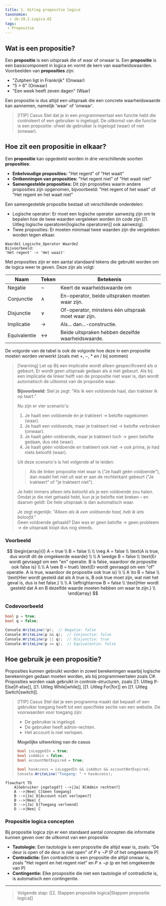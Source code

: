 ```yaml
---
title: 1. Uitleg propositie logica
taxonomie:
  - ib-19.2.Logica.OI
tags:
 - Propositie
---
```


## Wat is een propositie?
Een **propositie** is een uitspraak die of waar of onwaar is. Een **propositie** is een basiscomponent in logica en vormt de kern van waarheidswaarden. Voorbeelden van **proposities** zijn:
- "Zutphen ligt in Frankrijk" (Onwaar)
- "5 > 6" (Onwaar)
- "Een week heeft zeven dagen" (Waar)

Een propositie is dus altijd een uitspraak die een concrete waarheidswaarde kan aannemen, namelijk 'waar' of 'onwaar'.

> [!TIP] Casus
> Stel dat je in een programmeertaal een functie hebt die controleert of een gebruiker is ingelogd. De uitkomst van die functie is een propositie: ofwel de gebruiker is ingelogd (waar) of niet (onwaar).

## Hoe zit een propositie in elkaar?
Een **propositie** kan opgedeeld worden in drie verschillende soorten **proposities**:
- **Enkelvoudige proposities:** "Het regent" of "Het waait"
- **Ontkenningen van proposities:** "Het regent niet" of "Het waait niet"
- **Samengestelde proposities:** Dit zijn proposities waarin andere proposities zijn opgenomen, bijvoorbeeld: "Het regent of het waait" of "Het regent en het waait niet"

Een samengestelde propositie bestaat uit verschillende onderdelen:
- Logische operator: Er moet een logische operator aanwezig zijn om te bepalen hoe de twee waarden vergeleken worden (in code zijn [[1. Uitleg logische operatoren|logische operatoren]] ook aanwezig).
- Twee proposities: Er moeten minimaal twee waarden zijn die vergeleken worden tegen elkaar.

```
Waarde1 Logische_Operator Waarde2
Bijvoorbeeld:
'Het regent' -> 'Het waait'
```

Met proposities zijn er een aantal standaard tekens die gebruikt worden om de logica weer te geven. Deze zijn als volgt:

| Naam         | Teken             | Betekenis                                           |
| ------------ | ----------------- | --------------------------------------------------- |
| Negatie      | $\neg$            | Keert de waarheidswaarde om                         |
| Conjunctie   | $\wedge$          | En-operator, beide uitspraken moeten waar zijn.     |
| Disjunctie   | $\vee$            | Of-operator, minstens één uitspraak moet waar zijn. |
| Implicatie   | $\to$             | Als... dan...-constructie.                          |
| Equivalentie | $\leftrightarrow$ | Beide uitspraken hebben dezelfde waarheidswaarde.   |
De volgorde van de tabel is ook de volgorde hoe deze in een propositie moeten worden verwerkt (zoals met $+, \ -, \ * \ en \ /$ bij sommen)

> [!warning] Let op
> Bij een implicatie wordt alleen gespecificeerd als *a* gebeurt. Er wordt geen uitspraak gedaan als *a* niet gebeurt. Als bij een implicatie de linker helft van de propositie niet waar is, dan wordt automatisch de uitkomst van de propositie waar.
> 
> **Bijvoorbeeld:**
> Stel je zegt: "Als ik een voldoende haal, dan trakteer ik op taart."
> 
> Nu zijn er vier scenario's:
> 1. Je haalt een voldoende én je trakteert → belofte nagekomen (waar).
> 2. Je haalt een voldoende, maar je trakteert niet → belofte verbroken (onwaar).
> 3. Je haalt géén voldoende, maar je trakteert toch → geen belofte gedaan, dus oké (waar).
> 4. Je haalt géén voldoende en trakteert ook niet → ook prima, je had niets beloofd (waar).
> 
> Uit deze scenario's is het volgende af te leiden:  
> > Als de linker propositie niet waar is ("Je haalt géén voldoende"), dan maakt het niet uit wat er aan de rechterkant gebeurt ("Je trakteert" of "je trakteert niet").  
> 
> Je hebt immers alleen iets beloofd _als_ je een voldoende zou halen. Omdat je die niet gehaald hebt, kun je je belofte niet breken – en daarom geldt:  De hele uitspraak is dan automatisch waar.
> 
> Je zegt eigenlijk: _"Alleen als ik een voldoende haal, heb ik iets beloofd."_  
> Geen voldoende gehaald? Dan was er geen belofte → geen probleem → de uitspraak klopt dus nog steeds.

### Voorbeeld
$$
\begin{array}{l}
A = true \\
B = false \\
\\
\neg A = false \\
\text{A is true, dus wordt dit de omgekeerde waarde} \\
\\
A \wedge B = false \\
\text{Er wordt gevraagd om een "en" operatie. B is false, waardoor de propositie ook false is} \\
 \\
A \vee B = true\\
\text{Er wordt gevraagd om een "of" operatie. A is true, waardoor de propositie ook true is} \\
 \\
A \to B = false  \\
 \text{Hier wordt gesteld dat als A true is, B ook true moet zijn, wat niet het geval is, dus is het false.} \\
 \\
A \leftrightarrow B = false \\
\text{Hier wordt gesteld dat A en B dezelfde waarde moeten hebben om waar te zijn.} \\
\end{array}
$$

### Codevoorbeeld
```csharp
bool p = true;
bool q = false;

Console.WriteLine(!p);  // Negatie: false
Console.WriteLine(p && q);  // Conjunctie: false
Console.WriteLine(p || q);  // Disjunctie: true
Console.WriteLine(p == q);  // Equivalentie: false
```

## Hoe gebruik je een propositie?
Proposities kunnen gebruikt worden in zowel berekeningen waarbij logische berekeningen gedaan moeten worden, als bij programmeertalen zoals C#. Proposities worden vaak gebruikt in controle-structuren, zoals [[1. Uitleg If-Else|if-else]], [[1. Uitleg While|while]], [[1. Uitleg For|for]] en [[1. Uitleg Switch|switch]].

> [!TIP] Casus 
> Stel dat je een programma maakt dat bepaalt of een gebruiker toegang heeft tot een specifieke sectie van een website. De voorwaarden voor toegang zijn:
> - De gebruiker is ingelogd.
> - De gebruiker heeft admin-rechten.
> - Het account is niet verlopen.
> 
> **Mogelijke uitwerking van de casus**
> ```csharp
> bool isLoggedIn = true;
> bool isAdmin = false;
> bool accountNotExpired = true;
>
> bool hasAccess = isLoggedIn && isAdmin && accountNotExpired;
> Console.WriteLine("Toegang: " + hasAccess);
> ```

```mermaid
flowchart TD
    A[Gebruiker ingelogd?] -->|Ja| B[Admin rechten?]
    A -->|Nee| C[Geen toegang]
    B -->|Ja| D[Account niet verlopen?]
    B -->|Nee| C
    D -->|Ja| E[Toegang verleend]
    D -->|Nee| C
```

### Propositie logica concepten
Bij propositie logica zijn er een standaard aantal concepten die informatie kunnen geven over de uitkomst van een propositie
- **Tautologie:** Een tautologie is een propositie die altijd waar is, zoals: "De deur is open of de deur is niet open" of $P \vee \neg P$ (P of het omgekeerde P)
- **Contradictie:** Een contradictie is een propositie die altijd onwaar is, zoals "Het regent en het regent niet" en $P \wedge \neg p$ (p en het omgekeerde van P)
- **Contingentie:** Elke prospositie die niet een tautologie of contradictie is, is automatisch een contingentie.

---

> Volgende stap: [[2. Stappen propositie logica|Stappen propositie logica]]

